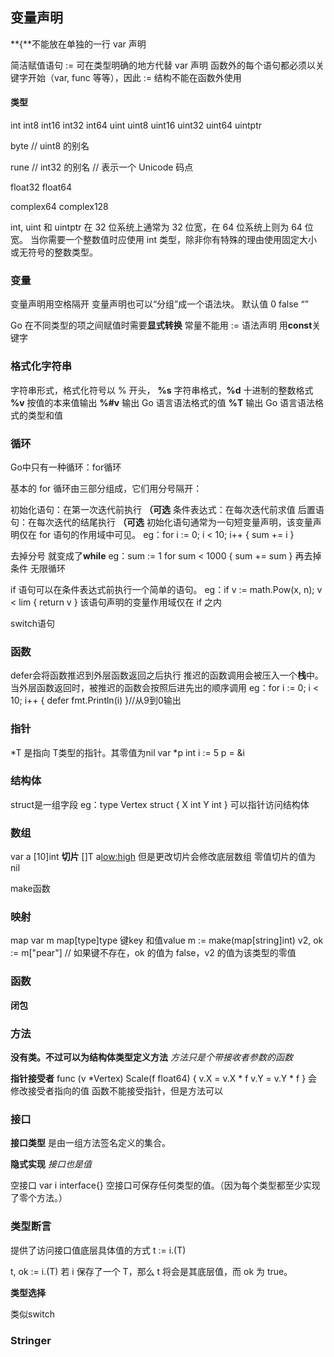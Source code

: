 ## 变量声明

**{**不能放在单独的一行
var 声明

简洁赋值语句 := 可在类型明确的地方代替 var 声明
函数外的每个语句都必须以关键字开始（var, func 等等），因此 := 结构不能在函数外使用

#### 类型
int  int8  int16  int32  int64
uint uint8 uint16 uint32 uint64 uintptr

byte // uint8 的别名

rune // int32 的别名
    // 表示一个 Unicode 码点

float32 float64

complex64 complex128


int, uint 和 uintptr 在 32 位系统上通常为 32 位宽，在 64 位系统上则为 64 位宽。 当你需要一个整数值时应使用 int 类型，除非你有特殊的理由使用固定大小或无符号的整数类型。

### 变量
变量声明用空格隔开
变量声明也可以“分组”成一个语法块。
默认值
0 false “”

Go 在不同类型的项之间赋值时需要**显式转换**
常量不能用 := 语法声明  用**const**关键字

### 格式化字符串

字符串形式，格式化符号以 % 开头， **%s** 字符串格式，**%d** 十进制的整数格式 **%v** 按值的本来值输出
**%#v**	输出 Go 语言语法格式的值 **%T**	输出 Go 语言语法格式的类型和值

### 循环
Go中只有一种循环：for循环

基本的 for 循环由三部分组成，它们用分号隔开：

初始化语句：在第一次迭代前执行 **（可选**
条件表达式：在每次迭代前求值
后置语句：在每次迭代的结尾执行 **（可选**
初始化语句通常为一句短变量声明，该变量声明仅在 for 语句的作用域中可见。
eg：for i := 0; i < 10; i++ {
		sum += i
	}

去掉分号 就变成了**while** 
eg：sum := 1
	for sum < 1000 {
		sum += sum
	}
再去掉条件 无限循环

if 语句可以在条件表达式前执行一个简单的语句。
eg：if v := math.Pow(x, n); v < lim {
		return v
	}
该语句声明的变量作用域仅在 if 之内 

switch语句

### 函数
defer会将函数推迟到外层函数返回之后执行
推迟的函数调用会被压入一个**栈**中。当外层函数返回时，被推迟的函数会按照后进先出的顺序调用
eg：for i := 0; i < 10; i++ {
		defer fmt.Println(i)
	}//从9到0输出

### 指针

*T 是指向 T类型的指针。其零值为nil
var *p int
i := 5
p = &i

### 结构体

struct是一组字段
eg：type Vertex struct {
	X int
	Y int
    }
可以指针访问结构体

### 数组

var a [10]int
**切片**
[]T  a[low:high](同python)
但是更改切片会修改底层数组
零值切片的值为 nil

make函数 

### 映射
map
var m map[type]type 键key 和值value
m := make(map[string]int)
v2, ok := m["pear"]  // 如果键不存在，ok 的值为 false，v2 的值为该类型的零值

### 函数

**闭包**

### 方法

**没有类。不过可以为结构体类型定义方法**
*方法只是个带接收者参数的函数*

**指针接受者**
func (v *Vertex) Scale(f float64) {
	v.X = v.X * f
	v.Y = v.Y * f
}
会修改接受者指向的值
函数不能接受指针，但是方法可以

### 接口

**接口类型** 是由一组方法签名定义的集合。

**隐式实现** 
*接口也是值*

空接口
var i interface{}
空接口可保存任何类型的值。（因为每个类型都至少实现了零个方法。）

### 类型断言 

提供了访问接口值底层具体值的方式 t := i.(T)

t, ok := i.(T)
若 i 保存了一个 T，那么 t 将会是其底层值，而 ok 为 true。

**类型选择**

类似switch

### Stringer
